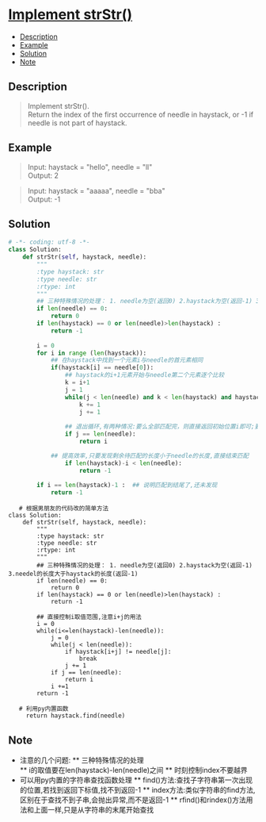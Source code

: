 # [Implement strStr()](https://leetcode.com/problems/implement-strstr/description/)

<!-- GFM-TOC -->
* <a href="#Description">Description</a>
* <a href="#Example">Example</a>
* <a href="#Solution">Solution</a>
* <a href="#Note">Note</a>
<!-- GFM-TOC -->


## <a name="Description">Description</a>
>Implement strStr().</br>
Return the index of the first occurrence of needle in haystack, or -1 if needle is not part of haystack.</br>

## <a name="Example">Example</a>
>Input: haystack = "hello", needle = "ll"</br>
Output: 2</br>

>Input: haystack = "aaaaa", needle = "bba"</br>
Output: -1</br>

## <a name="Solution">Solution</a>
```python
# -*- coding: utf-8 -*-
class Solution:
    def strStr(self, haystack, needle):
        """
        :type haystack: str
        :type needle: str
        :rtype: int
        """
        ## 三种特殊情况的处理： 1. needle为空(返回0) 2.haystack为空(返回-1) 3.needel的长度大于haystack的长度(返回-1)
        if len(needle) == 0:
            return 0
        if len(haystack) == 0 or len(needle)>len(haystack) :
            return -1
       
        i = 0
        for i in range (len(haystack)):
            ## 在haystack中找到一个元素i与needle的首元素相同
            if(haystack[i] == needle[0]):
                ## haystack的i+1元素开始与needle第二个元素逐个比较
                k = i+1
                j = 1
                while(j < len(needle) and k < len(haystack) and haystack[k] == needle[j]):  
                    k += 1
                    j += 1 
                    
                ## 退出循环,有两种情况:要么全部匹配完，则直接返回初始位置i即可;要么有不匹配的,则i后移,继续匹配
                if j == len(needle):
                    return i

            ## 提高效率,只要发现剩余待匹配的长度小于needle的长度,直接结束匹配
                if len(haystack)-i < len(needle): 
                    return -1
    
        if i == len(haystack)-1 :  ## 说明匹配到结尾了,还未发现
            return -1
```
```
   # 根据男朋友的代码改的简单方法
class Solution:
    def strStr(self, haystack, needle):
        """
        :type haystack: str
        :type needle: str
        :rtype: int
        """
        ## 三种特殊情况的处理： 1. needle为空(返回0) 2.haystack为空(返回-1) 3.needel的长度大于haystack的长度(返回-1)
        if len(needle) == 0:
            return 0
        if len(haystack) == 0 or len(needle)>len(haystack) :
            return -1
            
        ## 直接控制i取值范围,注意i+j的用法
        i = 0
        while(i<=len(haystack)-len(needle)):
            j = 0 
            while(j < len(needle)):
                if haystack[i+j] != needle[j]:
                    break
                j += 1
            if j == len(needle):
                return i
            i +=1
        return -1
```
```
   # 利用py内置函数
     return haystack.find(needle)
```
## <a name="Note">Note</a>
* 注意的几个问题:
  ** 三种特殊情况的处理</br>
  ** i的取值要在len(haystack)-len(needle)之间
  ** 时刻控制index不要越界
* 可以用py内置的字符串查找函数处理
  ** find()方法:查找子字符串第一次出现的位置,若找到返回下标值,找不到返回-1
  ** index方法:类似字符串的find方法,区别在于查找不到子串,会抛出异常,而不是返回-1
  ** rfind()和rindex()方法用法和上面一样,只是从字符串的末尾开始查找







